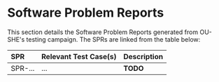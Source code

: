 # Software Problem Reports

This section details the Software Problem Reports generated from OU-SHE's testing campaign. The SPRs are linked from the table below:

|  **SPR**       | **Relevant Test Case(s)** | **Description** |
| :------------- | :------------------------ | :-------------- |
| SPR-... | ... | **TODO** |
